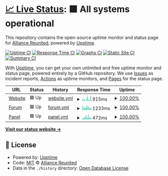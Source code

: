 # [📈 Live Status](https://status.alru.ga): <!--live status--> **🟩 All systems operational**

This repository contains the open-source uptime monitor and status page for [Alliance Reunited](https://alru.ga), powered by [Upptime](https://github.com/upptime/upptime).

[![Uptime CI](https://github.com/Alliance-Reunited/share.alru.ga/workflows/Uptime%20CI/badge.svg)](https://github.com/Alliance-Reunited/share.alru.ga/actions?query=workflow%3A%22Uptime+CI%22)
[![Response Time CI](https://github.com/Alliance-Reunited/share.alru.ga/workflows/Response%20Time%20CI/badge.svg)](https://github.com/Alliance-Reunited/share.alru.ga/actions?query=workflow%3A%22Response+Time+CI%22)
[![Graphs CI](https://github.com/Alliance-Reunited/share.alru.ga/workflows/Graphs%20CI/badge.svg)](https://github.com/Alliance-Reunited/share.alru.ga/actions?query=workflow%3A%22Graphs+CI%22)
[![Static Site CI](https://github.com/Alliance-Reunited/share.alru.ga/workflows/Static%20Site%20CI/badge.svg)](https://github.com/Alliance-Reunited/share.alru.ga/actions?query=workflow%3A%22Static+Site+CI%22)
[![Summary CI](https://github.com/Alliance-Reunited/share.alru.ga/workflows/Summary%20CI/badge.svg)](https://github.com/Alliance-Reunited/share.alru.ga/actions?query=workflow%3A%22Summary+CI%22)

With [Upptime](https://upptime.js.org), you can get your own unlimited and free uptime monitor and status page, powered entirely by a GitHub repository. We use [Issues](https://github.com/Alliance-Reunited/share.alru.ga/issues) as incident reports, [Actions](https://github.com/Alliance-Reunited/share.alru.ga/actions) as uptime monitors, and [Pages](https://status.alru.ga) for the status page.

<!--start: status pages-->
<!-- This summary is generated by Upptime (https://github.com/upptime/upptime) -->
<!-- Do not edit this manually, your changes will be overwritten -->
<!-- prettier-ignore -->
| URL | Status | History | Response Time | Uptime |
| --- | ------ | ------- | ------------- | ------ |
| <img alt="" src="https://favicons.githubusercontent.com/www.alru.ga" height="13"> [Website](https://www.alru.ga) | 🟩 Up | [website.yml](https://github.com/Alliance-Reunited/status.alru.ga/commits/HEAD/history/website.yml) | <details><summary><img alt="Response time graph" src="./graphs/website/response-time-week.png" height="20"> 915ms</summary><br><a href="https://status.alru.ga/history/website"><img alt="Response time 915" src="https://img.shields.io/endpoint?url=https%3A%2F%2Fraw.githubusercontent.com%2FAlliance-Reunited%2Fstatus.alru.ga%2FHEAD%2Fapi%2Fwebsite%2Fresponse-time.json"></a><br><a href="https://status.alru.ga/history/website"><img alt="24-hour response time 915" src="https://img.shields.io/endpoint?url=https%3A%2F%2Fraw.githubusercontent.com%2FAlliance-Reunited%2Fstatus.alru.ga%2FHEAD%2Fapi%2Fwebsite%2Fresponse-time-day.json"></a><br><a href="https://status.alru.ga/history/website"><img alt="7-day response time 915" src="https://img.shields.io/endpoint?url=https%3A%2F%2Fraw.githubusercontent.com%2FAlliance-Reunited%2Fstatus.alru.ga%2FHEAD%2Fapi%2Fwebsite%2Fresponse-time-week.json"></a><br><a href="https://status.alru.ga/history/website"><img alt="30-day response time 915" src="https://img.shields.io/endpoint?url=https%3A%2F%2Fraw.githubusercontent.com%2FAlliance-Reunited%2Fstatus.alru.ga%2FHEAD%2Fapi%2Fwebsite%2Fresponse-time-month.json"></a><br><a href="https://status.alru.ga/history/website"><img alt="1-year response time 915" src="https://img.shields.io/endpoint?url=https%3A%2F%2Fraw.githubusercontent.com%2FAlliance-Reunited%2Fstatus.alru.ga%2FHEAD%2Fapi%2Fwebsite%2Fresponse-time-year.json"></a></details> | <details><summary><a href="https://status.alru.ga/history/website">100.00%</a></summary><a href="https://status.alru.ga/history/website"><img alt="All-time uptime 100.00%" src="https://img.shields.io/endpoint?url=https%3A%2F%2Fraw.githubusercontent.com%2FAlliance-Reunited%2Fstatus.alru.ga%2FHEAD%2Fapi%2Fwebsite%2Fuptime.json"></a><br><a href="https://status.alru.ga/history/website"><img alt="24-hour uptime 100.00%" src="https://img.shields.io/endpoint?url=https%3A%2F%2Fraw.githubusercontent.com%2FAlliance-Reunited%2Fstatus.alru.ga%2FHEAD%2Fapi%2Fwebsite%2Fuptime-day.json"></a><br><a href="https://status.alru.ga/history/website"><img alt="7-day uptime 100.00%" src="https://img.shields.io/endpoint?url=https%3A%2F%2Fraw.githubusercontent.com%2FAlliance-Reunited%2Fstatus.alru.ga%2FHEAD%2Fapi%2Fwebsite%2Fuptime-week.json"></a><br><a href="https://status.alru.ga/history/website"><img alt="30-day uptime 100.00%" src="https://img.shields.io/endpoint?url=https%3A%2F%2Fraw.githubusercontent.com%2FAlliance-Reunited%2Fstatus.alru.ga%2FHEAD%2Fapi%2Fwebsite%2Fuptime-month.json"></a><br><a href="https://status.alru.ga/history/website"><img alt="1-year uptime 100.00%" src="https://img.shields.io/endpoint?url=https%3A%2F%2Fraw.githubusercontent.com%2FAlliance-Reunited%2Fstatus.alru.ga%2FHEAD%2Fapi%2Fwebsite%2Fuptime-year.json"></a></details>
| <img alt="" src="https://favicons.githubusercontent.com/forum.alru.ga" height="13"> [Forum](https://forum.alru.ga) | 🟩 Up | [forum.yml](https://github.com/Alliance-Reunited/status.alru.ga/commits/HEAD/history/forum.yml) | <details><summary><img alt="Response time graph" src="./graphs/forum/response-time-week.png" height="20"> 1233ms</summary><br><a href="https://status.alru.ga/history/forum"><img alt="Response time 1233" src="https://img.shields.io/endpoint?url=https%3A%2F%2Fraw.githubusercontent.com%2FAlliance-Reunited%2Fstatus.alru.ga%2FHEAD%2Fapi%2Fforum%2Fresponse-time.json"></a><br><a href="https://status.alru.ga/history/forum"><img alt="24-hour response time 1233" src="https://img.shields.io/endpoint?url=https%3A%2F%2Fraw.githubusercontent.com%2FAlliance-Reunited%2Fstatus.alru.ga%2FHEAD%2Fapi%2Fforum%2Fresponse-time-day.json"></a><br><a href="https://status.alru.ga/history/forum"><img alt="7-day response time 1233" src="https://img.shields.io/endpoint?url=https%3A%2F%2Fraw.githubusercontent.com%2FAlliance-Reunited%2Fstatus.alru.ga%2FHEAD%2Fapi%2Fforum%2Fresponse-time-week.json"></a><br><a href="https://status.alru.ga/history/forum"><img alt="30-day response time 1233" src="https://img.shields.io/endpoint?url=https%3A%2F%2Fraw.githubusercontent.com%2FAlliance-Reunited%2Fstatus.alru.ga%2FHEAD%2Fapi%2Fforum%2Fresponse-time-month.json"></a><br><a href="https://status.alru.ga/history/forum"><img alt="1-year response time 1233" src="https://img.shields.io/endpoint?url=https%3A%2F%2Fraw.githubusercontent.com%2FAlliance-Reunited%2Fstatus.alru.ga%2FHEAD%2Fapi%2Fforum%2Fresponse-time-year.json"></a></details> | <details><summary><a href="https://status.alru.ga/history/forum">100.00%</a></summary><a href="https://status.alru.ga/history/forum"><img alt="All-time uptime 100.00%" src="https://img.shields.io/endpoint?url=https%3A%2F%2Fraw.githubusercontent.com%2FAlliance-Reunited%2Fstatus.alru.ga%2FHEAD%2Fapi%2Fforum%2Fuptime.json"></a><br><a href="https://status.alru.ga/history/forum"><img alt="24-hour uptime 100.00%" src="https://img.shields.io/endpoint?url=https%3A%2F%2Fraw.githubusercontent.com%2FAlliance-Reunited%2Fstatus.alru.ga%2FHEAD%2Fapi%2Fforum%2Fuptime-day.json"></a><br><a href="https://status.alru.ga/history/forum"><img alt="7-day uptime 100.00%" src="https://img.shields.io/endpoint?url=https%3A%2F%2Fraw.githubusercontent.com%2FAlliance-Reunited%2Fstatus.alru.ga%2FHEAD%2Fapi%2Fforum%2Fuptime-week.json"></a><br><a href="https://status.alru.ga/history/forum"><img alt="30-day uptime 100.00%" src="https://img.shields.io/endpoint?url=https%3A%2F%2Fraw.githubusercontent.com%2FAlliance-Reunited%2Fstatus.alru.ga%2FHEAD%2Fapi%2Fforum%2Fuptime-month.json"></a><br><a href="https://status.alru.ga/history/forum"><img alt="1-year uptime 100.00%" src="https://img.shields.io/endpoint?url=https%3A%2F%2Fraw.githubusercontent.com%2FAlliance-Reunited%2Fstatus.alru.ga%2FHEAD%2Fapi%2Fforum%2Fuptime-year.json"></a></details>
| <img alt="" src="https://favicons.githubusercontent.com/panel.alru.ga" height="13"> [Panel](https://panel.alru.ga) | 🟩 Up | [panel.yml](https://github.com/Alliance-Reunited/status.alru.ga/commits/HEAD/history/panel.yml) | <details><summary><img alt="Response time graph" src="./graphs/panel/response-time-week.png" height="20"> 472ms</summary><br><a href="https://status.alru.ga/history/panel"><img alt="Response time 472" src="https://img.shields.io/endpoint?url=https%3A%2F%2Fraw.githubusercontent.com%2FAlliance-Reunited%2Fstatus.alru.ga%2FHEAD%2Fapi%2Fpanel%2Fresponse-time.json"></a><br><a href="https://status.alru.ga/history/panel"><img alt="24-hour response time 472" src="https://img.shields.io/endpoint?url=https%3A%2F%2Fraw.githubusercontent.com%2FAlliance-Reunited%2Fstatus.alru.ga%2FHEAD%2Fapi%2Fpanel%2Fresponse-time-day.json"></a><br><a href="https://status.alru.ga/history/panel"><img alt="7-day response time 472" src="https://img.shields.io/endpoint?url=https%3A%2F%2Fraw.githubusercontent.com%2FAlliance-Reunited%2Fstatus.alru.ga%2FHEAD%2Fapi%2Fpanel%2Fresponse-time-week.json"></a><br><a href="https://status.alru.ga/history/panel"><img alt="30-day response time 472" src="https://img.shields.io/endpoint?url=https%3A%2F%2Fraw.githubusercontent.com%2FAlliance-Reunited%2Fstatus.alru.ga%2FHEAD%2Fapi%2Fpanel%2Fresponse-time-month.json"></a><br><a href="https://status.alru.ga/history/panel"><img alt="1-year response time 472" src="https://img.shields.io/endpoint?url=https%3A%2F%2Fraw.githubusercontent.com%2FAlliance-Reunited%2Fstatus.alru.ga%2FHEAD%2Fapi%2Fpanel%2Fresponse-time-year.json"></a></details> | <details><summary><a href="https://status.alru.ga/history/panel">100.00%</a></summary><a href="https://status.alru.ga/history/panel"><img alt="All-time uptime 100.00%" src="https://img.shields.io/endpoint?url=https%3A%2F%2Fraw.githubusercontent.com%2FAlliance-Reunited%2Fstatus.alru.ga%2FHEAD%2Fapi%2Fpanel%2Fuptime.json"></a><br><a href="https://status.alru.ga/history/panel"><img alt="24-hour uptime 100.00%" src="https://img.shields.io/endpoint?url=https%3A%2F%2Fraw.githubusercontent.com%2FAlliance-Reunited%2Fstatus.alru.ga%2FHEAD%2Fapi%2Fpanel%2Fuptime-day.json"></a><br><a href="https://status.alru.ga/history/panel"><img alt="7-day uptime 100.00%" src="https://img.shields.io/endpoint?url=https%3A%2F%2Fraw.githubusercontent.com%2FAlliance-Reunited%2Fstatus.alru.ga%2FHEAD%2Fapi%2Fpanel%2Fuptime-week.json"></a><br><a href="https://status.alru.ga/history/panel"><img alt="30-day uptime 100.00%" src="https://img.shields.io/endpoint?url=https%3A%2F%2Fraw.githubusercontent.com%2FAlliance-Reunited%2Fstatus.alru.ga%2FHEAD%2Fapi%2Fpanel%2Fuptime-month.json"></a><br><a href="https://status.alru.ga/history/panel"><img alt="1-year uptime 100.00%" src="https://img.shields.io/endpoint?url=https%3A%2F%2Fraw.githubusercontent.com%2FAlliance-Reunited%2Fstatus.alru.ga%2FHEAD%2Fapi%2Fpanel%2Fuptime-year.json"></a></details>

<!--end: status pages-->

[**Visit our status website →**](https://status.alru.ga)

## 📄 License

- Powered by: [Upptime](https://github.com/upptime/upptime)
- Code: [MIT](./LICENSE) © [Alliance Reunited](https://alru.ga)
- Data in the `./history` directory: [Open Database License](https://opendatacommons.org/licenses/odbl/1-0/)
